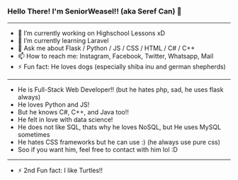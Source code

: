 ### Hello There! I'm SeniorWeasel!! (aka Seref Can) 👋
__________________________________________________________________________
- 🔭 I’m currently working on Highschool Lessons xD
- 🌱 I’m currently learning Laravel
- 💬 Ask me about Flask / Python / JS / CSS / HTML / C# / C++
- 📫 How to reach me: Instagram, Facebook, Twitter, Whatsapp, Mail
- ⚡ Fun fact: He loves dogs (especially shiba inu and german shepherds)
__________________________________________________________________________

- He is Full-Stack Web Developer!! (but he hates php, sad, he uses flask always)
- He loves Python and JS!
- But he knows C#, C++, and Java too!!
- He felt in love with data science!
- He does not like SQL, thats why he loves NoSQL, but He uses MySQL sometimes
- He hates CSS frameworks but he can use :) (he always use pure css)
- Soo if you want him, feel free to contact with him lol :D
__________________________________________________________________________
- ⚡ 2nd Fun fact: I like Turtles!!
